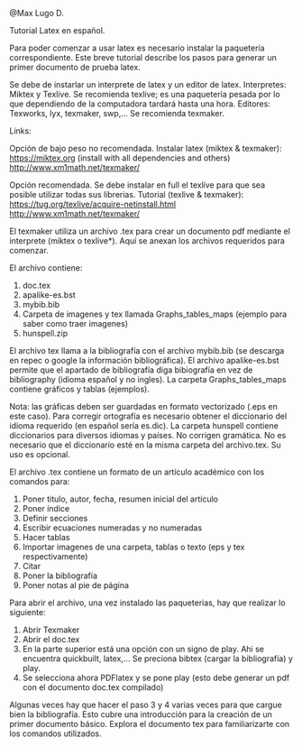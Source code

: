 @Max Lugo D.

Tutorial Latex en español.

Para poder comenzar a usar latex es necesario instalar la paquetería correspondiente. 
Este breve tutorial describe los pasos para generar un primer documento de prueba latex. 

Se debe de instarlar un interprete de latex y un editor de latex.
Interpretes: Miktex y Texlive. Se recomienda texlive; es una paquetería pesada por lo que dependiendo de la computadora tardará hasta una hora. 
Editores: Texworks, lyx, texmaker, swp,... Se recomienda texmaker. 

Links:

Opción de bajo peso no recomendada.
Instalar latex (miktex & texmaker):
https://miktex.org (install with all dependencies and others)
http://www.xm1math.net/texmaker/

Opción recomendada. Se debe instalar en full el texlive para que sea posible utilizar todas sus librerias. 
Tutorial (texlive & texmaker):
https://tug.org/texlive/acquire-netinstall.html
http://www.xm1math.net/texmaker/

El texmaker utiliza un archivo .tex para crear un documento pdf mediante el interprete (miktex o texlive*). Aquí se anexan los archivos requeridos para comenzar. 

El archivo contiene:

1. doc.tex
2. apalike-es.bst
3. mybib.bib
4. Carpeta de imagenes y tex llamada Graphs_tables_maps (ejemplo para saber como traer imagenes)
5. hunspell.zip

El archivo tex llama a la bibliografía con el archivo mybib.bib (se descarga en repec o google la información bibliográfica). 
El archivo apalike-es.bst permite que el apartado de bibliografía diga bibiografía en vez de bibliography
(idioma español y no ingles). La carpeta Graphs_tables_maps contiene gráficos y tablas (ejemplos).

Nota: las gráficas deben ser guardadas en formato vectorizado (.eps en este caso). 
Para corregir ortografía es necesario obtener el diccionario del idioma requerido (en español sería es.dic). 
La carpeta hunspell contiene diccionarios para diversos idiomas y países. No corrigen gramática.
No es necesario que el diccionario esté en la misma carpeta del archivo.tex. Su uso es opcional.

El archivo .tex contiene un formato de un artículo académico con los comandos para:
1. Poner titulo, autor, fecha, resumen inicial del artículo
2. Poner índice
3. Definir secciones
4. Escribir ecuaciones numeradas y no numeradas
5. Hacer tablas
6. Importar imagenes de una carpeta, tablas o texto (eps y tex respectivamente)
7. Citar
8. Poner la bibliografía
9. Poner notas al pie de página

Para abrir el archivo, una vez instalado las paqueterias, hay que realizar lo siguiente:
1. Abrir Texmaker
2. Abrir el doc.tex
3. En la parte superior está una opción con un signo de play. Ahi se encuentra quickbuilt, latex,... Se preciona bibtex (cargar la bibliografía) y play.
4. Se selecciona ahora PDFlatex y se pone play (esto debe generar un pdf con el documento doc.tex compilado)

Algunas veces hay que hacer el paso 3 y 4 varias veces para que cargue bien la bibliografía. Esto cubre una introducción para la creación de un primer documento básico. Explora el documento tex para familiarizarte con los comandos utilizados.




